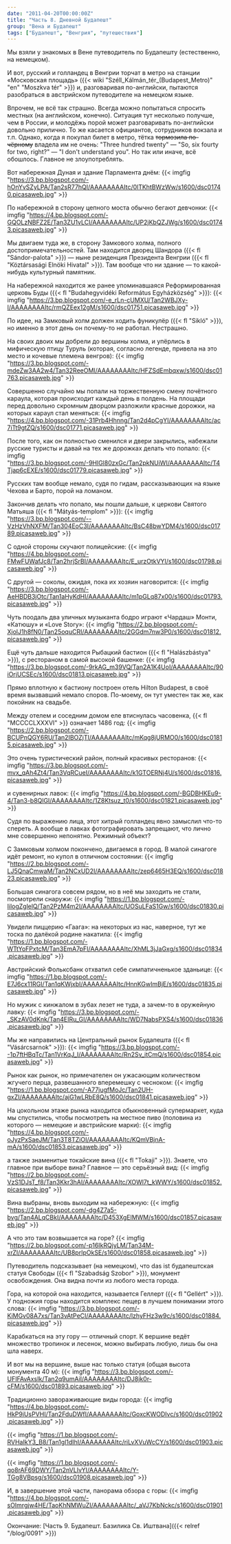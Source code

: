 ```yaml
---
date: "2011-04-20T00:00:00Z"
title: "Часть 8. Дневной Будапешт"
group: "Вена и Будапешт"
tags: ["Будапешт", "Венгрия", "путешествия"]
---
```


Мы взяли у знакомых в Вене путеводитель по Будапешту (естественно, на немецком).

И вот, русский и голландец в Венгрии торчат в метро на станции «Московская площадь» ({{< wiki "Széll_Kálmán_tér_(Budapest_Metro)" "en" "Moszkva tér" >}}) и, разговаривая по-английски, пытаются разобраться в австрийском путеводителе на немецком языке.

<!--more-->

Впрочем, не всё так страшно. Всегда можно попытаться спросить местных (на английском, конечно). Ситуация тут несколько получше, чем в России, и молодёжь порой может разговаривать по-английски довольно прилично. То же касается официантов, сотрудников вокзала и т.п. Однако, когда я покупал билет в метро, тётка ~~тормозила по-чёрному~~ владела им не очень: "Three hundred twenty" — "So, six fourty for two, right?" — "I don't understand you". Но так или иначе, всё обошлось. Главное не злоупотреблять.

Вот набережная Дуная и здание Парламента днём:
{{< imgfig "https://3.bp.blogspot.com/-hOnYvSZyLPA/Tan2sR77hQI/AAAAAAAAItc/0lTKhtBWzWw/s1600/dsc01740.picasaweb.jpg" >}}

По набережной в сторону цепного моста обычно бегают девчонки:
{{< imgfig "https://4.bp.blogspot.com/-GQOLzNBFZ2E/Tan3ZU1vLCI/AAAAAAAAItc/UP2jKbQZJWg/s1600/dsc01743.picasaweb.jpg" >}}

Мы двигаем туда же, в сторону Замкового холма, полного достопримечательностей. Там находится дворец Шандора ({{< fl "Sándor-palota" >}}) — ныне резиденция Президента Венгрии ({{< fl "Köztársasági Elnöki Hivatal" >}}). Там вообще что ни здание — то какой-нибудь культурный памятник.

На набережной находится же ранее упоминавшаяся Реформированная церковь Буды ({{< fl "Budahegyvidéki Református Egyházközség" >}}):
{{< imgfig "https://3.bp.blogspot.com/-e_rLn-cUMXU/Tan2WBJXy-I/AAAAAAAAItc/rmQZEex12gM/s1600/dsc01751.picasaweb.jpg" >}}

По идее, на Замковый холм должен ходить фуникулёр ({{< fl "Sikló" >}}), но именно в этот день он почему-то не работал. Нестрашно.

На своих двоих мы добрели до вершины холма, и упёрлись в мифическую птицу Туруль (которая, согласно легенде, привела на это место и кочевые племена венгров):
{{< imgfig "https://3.bp.blogspot.com/-mdeZw3AA2w4/Tan32ReeOMI/AAAAAAAAItc/HFZSdEmbqxw/s1600/dsc01763.picasaweb.jpg" >}}

Совершенно случайно мы попали на торжественную смену почётного караула, которая происходит каждый день в полдень. На площади перед довольно скромным дворцом разложили красные дорожки, на которых караул стал меняться:
{{< imgfig "https://4.bp.blogspot.com/-31Prb4Hhnng/Tan2d4pCgYI/AAAAAAAAItc/ac7iTt9gtZQ/s1600/dsc01771.picasaweb.jpg" >}}

После того, как он полностью сменился и двери закрылись, набежали русские туристы и давай на тех же дорожках делать что попало:
{{< imgfig "https://3.bp.blogspot.com/-9HlGl80zxGc/Tan2pkNUiWI/AAAAAAAAItc/T4Tjap6cEXE/s1600/dsc01779.picasaweb.jpg" >}}

Русских там вообще немало, судя по гидам, рассказывающих на языке Чехова и Барто, порой на ломаном.

Закончив делать что попало, мы пошли дальше, к церкови Святого Матьяша ({{< fl "Mátyás-templom" >}}):
{{< imgfig "https://3.bp.blogspot.com/--VzHzVhNXFM/Tan304EoC3I/AAAAAAAAItc/BsC48bwYDM4/s1600/dsc01789.picasaweb.jpg" >}}

С одной стороны скучают полицейские:
{{< imgfig "https://4.bp.blogspot.com/-FMwFUWafJc8/Tan2hrjSrBI/AAAAAAAAItc/E_urzOtkVYI/s1600/dsc01798.picasaweb.jpg" >}}

С другой — соколы, ожидая, пока их хозяин наговорится:
{{< imgfig "https://3.bp.blogspot.com/-AeHBDB3jOtc/Tan1aHyKdHI/AAAAAAAAItc/m1pGLq87x00/s1600/dsc01793.picasaweb.jpg" >}}

Чуть поодаль два уличных музыканта бодро играют «Чардаш» Монти, «Катюшу» и «Love Story»:
{{< imgfig "https://2.bp.blogspot.com/-XjolJ1h8fN0/Tan25oquCRI/AAAAAAAAItc/2GGdm7nw3P0/s1600/dsc01812.picasaweb.jpg" >}}

Ещё чуть дальше находится Рыбацкий бастион ({{< fl "Halászbástya" >}}), с рестораном в самой высокой башенке:
{{< imgfig "https://3.bp.blogspot.com/-9rkAG_m39VQ/Tan2A1K4UoI/AAAAAAAAItc/90iOrjUCSEc/s1600/dsc01813.picasaweb.jpg" >}}

Прямо вплотную к бастиону построен отель Hilton Budapest, в своё время вызвавший немало споров. По-моему, он тут уместен так же, как покойник на свадьбе.

Между отелем и соседним домом еле втиснулась часовенка, {{< fl "MCCCCLXXXVI" >}} означает 1486 год:
{{< imgfig "https://2.bp.blogspot.com/-BCUPnQGY6RU/Tan2IBOZjTI/AAAAAAAAItc/mKqg8jURMO0/s1600/dsc01815.picasaweb.jpg" >}}

Это очень туристический район, полный красивых ресторанов:
{{< imgfig "https://3.bp.blogspot.com/-mvx_qAh4Zt4/Tan3VqRCueI/AAAAAAAAItc/k1GTOERNj4U/s1600/dsc01816.picasaweb.jpg" >}}

и сувенирных лавок:
{{< imgfig "https://4.bp.blogspot.com/-BGDBHKEu9-4/Tan3-b8QlGI/AAAAAAAAItc/1Z8Ktsuz_t0/s1600/dsc01821.picasaweb.jpg" >}}

Судя по выражению лица, этот хитрый голландец явно замыслил что-то спереть. А вообще в лавках фотографировать запрещают, что лично мне совершенно непонятно. Режимный объект?

С Замковым холмом покончено, двигаемся в город. В малой синагоге идёт ремонт, но купол в отличном состоянии:
{{< imgfig "https://2.bp.blogspot.com/-LJ5QnaCmwaM/Tan2NCxUD2I/AAAAAAAAItc/zep6465H3EQ/s1600/dsc01823.picasaweb.jpg" >}}

Большая синагога совсем рядом, но в неё мы заходить не стали, посмотрели снаружи:
{{< imgfig "https://1.bp.blogspot.com/-IilogZglelQ/Tan2PzM4m2I/AAAAAAAAItc/UOSuLFaS1Gw/s1600/dsc01830.picasaweb.jpg" >}}

Увидели пиццерию «Гаага»: на некоторых из нас, наверное, тут же тоска по далёкой родине накатила:
{{< imgfig "https://1.bp.blogspot.com/-WTtYoFPxtcM/Tan3EmA7pFI/AAAAAAAAItc/XhML3jJaGxg/s1600/dsc01834.picasaweb.jpg" >}}

Австрийский Фольксбанк отхватил себе симпатичненькое зданьице:
{{< imgfig "https://1.bp.blogspot.com/-E7J6cx11RGI/Tan1qKWjxbI/AAAAAAAAItc/HnnKGwImBjE/s1600/dsc01835.picasaweb.jpg" >}}

Но мужик с кинжалом в зубах лезет не туда, а зачем-то в оружейную лавку:
{{< imgfig "https://3.bp.blogspot.com/-_SKzAV0dKnk/Tan4EIRu_GI/AAAAAAAAItc/WD7NabsPXS4/s1600/dsc01836.picasaweb.jpg" >}}

Мы же направились на Центральный рынок Будапешта ({{< fl "Vásárcsarnok" >}}):
{{< imgfig "https://3.bp.blogspot.com/--1p7ftHBqTc/Tan1VrKqJ_I/AAAAAAAAItc/Rn2Sv_itCmQ/s1600/dsc01854.picasaweb.jpg" >}}

Рынок как рынок, но примечателен он ужасающим количеством жгучего перца, развешанного вперемешку с чесноком:
{{< imgfig "https://1.bp.blogspot.com/-A77jugfMoJc/Tan2UH-gxZI/AAAAAAAAItc/ajG1wLRbE8Q/s1600/dsc01841.picasaweb.jpg" >}}

На цокольном этаже рынка находится обыкновенный супермаркет, куда мы спустились, чтобы посмотреть на местное пиво (половина из которого — немецкие и австрийские марки):
{{< imgfig "https://4.bp.blogspot.com/-oJyzPxSaeJM/Tan3T8TZiOI/AAAAAAAAItc/KQmVBjnA-mA/s1600/dsc01853.picasaweb.jpg" >}}

а также знаменитые токайские вина ({{< fl "Tokaji" >}}). Знаете, что главное при выборе вина? Главное — это серьёзный вид:
{{< imgfig "https://2.bp.blogspot.com/-VzS1DJsT_f8/Tan3Kkr3hAI/AAAAAAAAItc/XOWl7t_kWWY/s1600/dsc01852.picasaweb.jpg" >}}

Вина выбраны, вновь выходим на набережную:
{{< imgfig "https://2.bp.blogspot.com/-dg4Z7a5-bvg/Tan4ALqCBkI/AAAAAAAAItc/D453XgElMWM/s1600/dsc01857.picasaweb.jpg" >}}

А что это там возвышается на горе?
{{< imgfig "https://2.bp.blogspot.com/-p16IkRQjyLM/Tan34M-xrZI/AAAAAAAAItc/UB8prIpOkSE/s1600/dsc01858.picasaweb.jpg" >}}

Путеводитель подсказывает (на немецком), что das ist будапештская статуя Свободы ({{< fl "Szabadság Szobor" >}}), монумент освобождения. Она видна почти из любого места города.

Гора, на которой она находится, называется Геллерт ({{< fl "Gellért" >}}). У подножия горы находится комплекс пещер в лучшем понимании этого слова:
{{< imgfig "https://3.bp.blogspot.com/-KiMGv08A7xs/Tan3vAtPeCI/AAAAAAAAItc/lzhyFHz3w9c/s1600/dsc01884.picasaweb.jpg" >}}

Карабкаться на эту гору — отличный спорт. К вершине ведёт множество тропинок и лесенок, можно выбирать любую, лишь бы она шла наверх.

И вот мы на вершине, выше нас только статуя (общая высота монумента 40 м):
{{< imgfig "https://3.bp.blogspot.com/-UFIFAvAxsIk/Tan2q9umAiI/AAAAAAAAItc/DJ8jk0r-cFM/s1600/dsc01893.picasaweb.jpg" >}}

Традиционно завораживающие виды города:
{{< imgfig "https://4.bp.blogspot.com/-HkP9iUsPVHI/Tan2FduDWfI/AAAAAAAAItc/GoxcKWODIvc/s1600/dsc01902.picasaweb.jpg" >}}

{{< imgfig "https://1.bp.blogspot.com/-RVHaIkY3_B8/Tan1gl1dIhI/AAAAAAAAItc/riLvXVuWcCY/s1600/dsc01903.picasaweb.jpg" >}}

{{< imgfig "https://1.bp.blogspot.com/-qo8rAF69DWY/Tan2nVLIvYI/AAAAAAAAItc/Y-TGg8VBpsg/s1600/dsc01908.picasaweb.jpg" >}}

И, в завершение этой части, панорама обзора с горы:
{{< imgfig "https://4.bp.blogspot.com/-sOImrgjw4HE/TaoKhNMWuZI/AAAAAAAAItc/_aVJ7KbNckc/s1600/dsc01901.picasaweb.jpg" >}}

Окончание: [Часть 9. Будапешт. Базилика Св. Иштвана]({{< relref "/blog/0091" >}})
